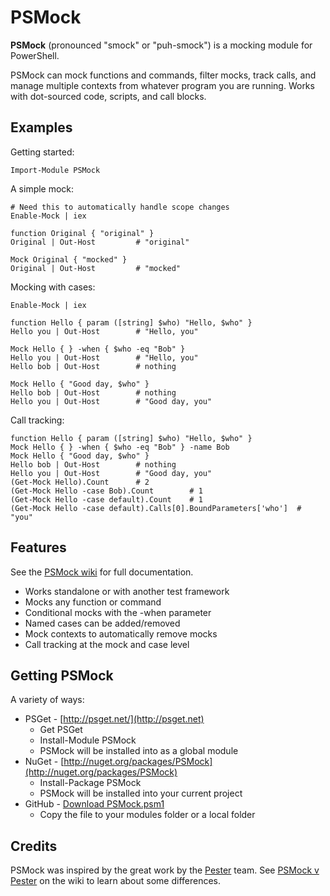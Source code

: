 # PSMock #

**PSMock** (pronounced "smock" or "puh-smock") is a mocking module for PowerShell.

PSMock can mock functions and commands, filter mocks, track calls, and manage multiple contexts from whatever program you are running. Works with dot-sourced code, scripts, and call blocks.

## Examples ##

Getting started:

	Import-Module PSMock

A simple mock:

	# Need this to automatically handle scope changes
	Enable-Mock | iex

	function Original { "original" }
	Original | Out-Host			# "original"

	Mock Original { "mocked" }
	Original | Out-Host			# "mocked"

Mocking with cases:

	Enable-Mock | iex

	function Hello { param ([string] $who) "Hello, $who" }
	Hello you | Out-Host		# "Hello, you"

	Mock Hello { } -when { $who -eq "Bob" }
	Hello you | Out-Host		# "Hello, you"
	Hello bob | Out-Host		# nothing

	Mock Hello { "Good day, $who" }
	Hello bob | Out-Host		# nothing
	Hello you | Out-Host		# "Good day, you"

Call tracking:

	function Hello { param ([string] $who) "Hello, $who" }
	Mock Hello { } -when { $who -eq "Bob" } -name Bob
	Mock Hello { "Good day, $who" }
	Hello bob | Out-Host		# nothing
	Hello you | Out-Host		# "Good day, you"
	(Get-Mock Hello).Count		# 2
	(Get-Mock Hello -case Bob).Count		# 1
	(Get-Mock Hello -case default).Count	# 1
	(Get-Mock Hello -case default).Calls[0].BoundParameters['who']	# "you"

## Features ##

See the [PSMock wiki](https://github.com/jonwagner/PSMock/wiki) for full documentation.

* Works standalone or with another test framework
* Mocks any function or command
* Conditional mocks with the -when parameter
* Named cases can be added/removed
* Mock contexts to automatically remove mocks
* Call tracking at the mock and case level

## Getting PSMock ##

A variety of ways:

- PSGet - [http://psget.net/](http://psget.net)
	- Get PSGet
	- Install-Module PSMock
	- PSMock will be installed into as a global module
- NuGet - [http://nuget.org/packages/PSMock](http://nuget.org/packages/PSMock)
	- Install-Package PSMock
	- PSMock will be installed into your current project
- GitHub - [Download PSMock.psm1](https://github.com/jonwagner/PSMock/tree/master/PSMock.psm1)
	- Copy the file to your modules folder or a local folder

## Credits ##

PSMock was inspired by the great work by the [Pester](https://github.com/pester/Pester) team. See [PSMock v Pester](https://github.com/jonwagner/PSMock/wiki/PSMock%20v%20Pester) on the wiki to learn about some differences.

